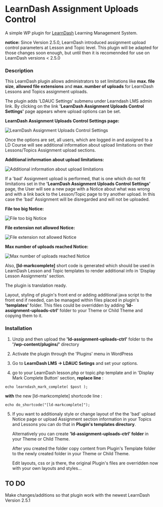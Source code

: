 # LearnDash Assignment Uploads Control

A simple WP plugin for [LearnDash](https://www.learndash.com/) Learning Management System.

**notice:**
Since Version 2.5.0, LearnDash introduced assignment upload control parameters at Lesson and Topic level. This plugin will be adapted for those changes soon enough, but until then it is recomennded for use on LearnDash versions < 2.5.0


### Description

This LearnDash plugin allows administrators to set limitations like **max. file size**, **allowed file extensions** and **max. number of uploads** for LearnDash Lessons and Topics assignment uploads.

The plugin adds 'LDAUC Settings' submenu under Learndash LMS admin link. By clicking on the link **'LearnDash Assignment Uploads Control Settings'** page appears where upload options can be set.

**LearnDash Assignment Uploads Control Settings page:**

![LearnDash Assignment Uploads Control Settings](http://brbaso.com/images/ld-assignment-uploads-ctrl/screenshot-1.png)

Once the options are set, all users, which are logged in and assigned to a LD Course will see additional information about upload limitations on their Lessons/Topics Assignment upload sections.

**Additional information about upload limitations:**

![Additional information about upload limitations](http://brbaso.com/images/ld-assignment-uploads-ctrl/screenshot-2.png)

If a 'bad' Assignment upload is performed, that is one which do not fit limitations set in the **'LearnDash Assignment Uploads Control Settings'** page, the User will see a new page with a Notice about what was wrong and with a  link back to the Lesson/Topic page to try another upload. In this case the 'bad' Assignment will be disregarded and will not be uploaded.

**File too big Notice:**

![File too big Notice](http://brbaso.com/images/ld-assignment-uploads-ctrl/screenshot-3.png)

**File extension not allowed Notice:**

![File extension not allowed Notice](http://brbaso.com/images/ld-assignment-uploads-ctrl/screenshot-4.png)

**Max number of uploads reached Notice:**

![Max number of uploads reached Notice](http://brbaso.com/images/ld-assignment-uploads-ctrl/screenshot-5.png)

Also, **[ld-markcomplete]** short code is generated which should be used in LearnDash Lesson and Topic templates to render additional info in 'Display Lesson Assignments' section.

The plugin is translation ready.

Layout, styling of plugin's front end or adding additional java script to the front end if needed, can be managed within files placed in plugin's **'templates'** folder. This files could be overridden by adding **'ld-assignment-uploads-ctrl'** folder to your Theme or Child Theme and copying them to it.

### Installation

1. Unzip and then upload the **'ld-assignment-uploads-ctrl'** folder to the **'/wp-content/plugins/'** directory

2. Activate the plugin through the 'Plugins' menu in WordPress

3. Go to **LearnDash LMS -> LDAUC Setings** and set your options.

4. go to your LearnDash lesson.php or topic.php template and in 'Display Mark Complete Button' section, **replace line** :
```
echo learndash_mark_complete( $post );
```
**with** the new [ld-markcomplete] shortcode line :
``` 
echo do_shortcode("[ld-markcomplete]");
```

5. If you want to additionaly style or change layout of the the 'bad' upload Notice page or upload Assignment section information in your Topics and Lessons you can do that in **Plugin's templates directory**. 

    Alternatively you can create **'ld-assignment-uploads-ctrl' folder** in your Theme or Child Theme. 
    
    After you created the folder copy content from Plugin's Template folder to the newly created folder in your Theme or Child Theme. 
    
    Edit layouts, css or js there, the original Plugin's files are overridden now with your own layouts and styles...

## TO DO

Make changes/additions so that plugin work with the newest LearnDash Version 2.5.1